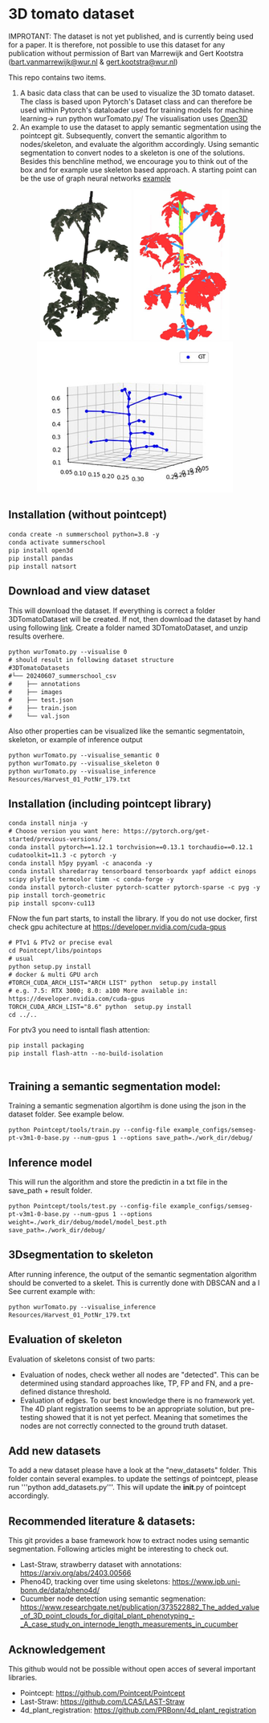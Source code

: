 # 3D tomato dataset

<!-- Data and code that this test set is based upon can be found at [LAST-Straw](https://lcas.github.io/LAST-Straw/) -->

IMPROTANT: The dataset is not yet published, and is currently being used for a paper. It is therefore, not possible to use this dataset for any publication without permission of Bart van Marrewijk and Gert Kootstra (bart.vanmarrewijk@wur.nl & gert.kootstra@wur.nl)

This repo contains two items. 
1. A basic data class that can be used to visualize the 3D tomato dataset. The class is based upon Pytorch's Dataset class and can therefore be used within Pytorch's dataloader used for training models for machine learning-> run python wurTomato.py/
The visualisation uses [Open3D](https://www.open3d.org/) 
2. An example to use the dataset to apply semantic segmentation using the pointcept git. Subsequently, convert the semantic algorithm to nodes/skeleton, and evaluate the algorithm accordingly. Using semantic segmentation to convert nodes to a skeleton is one of the solutions. Besides this benchline method, we encourage you to think out of the box and for example use skeleton based approach. A starting point can be the use of graph neural networks [example](https://github.com/suprosanna/relationformer)

<center>
    <p align="center">
        <img src="Resources/3D_tomato_plant.png" height="300" />
        <img src="Resources/3D_tomato_plant_semantic.png" height="300" />
        <img src="Resources/3D_tomato_plant_skeleton.png" height="300" />
    </p>
</center>

## Installation (without pointcept)

```
conda create -n summerschool python=3.8 -y
conda activate summerschool
pip install open3d
pip install pandas
pip install natsort
```

## Download and view dataset
This will download the dataset. If everything is correct a folder 3DTomatoDataset will be created.
If not, then download the dataset by hand using following [link](https://filesender.surf.nl/?s=download&token=a5b7382f-28f5-4619-887e-8ed26db65051]). Create a folder named 3DTomatoDataset, and unzip results overhere.

```
python wurTomato.py --visualise 0
# should result in following dataset structure
#3DTomatoDatasets
#└── 20240607_summerschool_csv
#    ├── annotations
#    ├── images
#    ├── test.json
#    ├── train.json
#    └── val.json
```
Also other properties can be visualized like the semantic segmentatoin, skeleton, or example of inference output
```
python wurTomato.py --visualise_semantic 0
python wurTomato.py --visualise_skeleton 0
python wurTomato.py --visualise_inference Resources/Harvest_01_PotNr_179.txt
```


## Installation (including pointcept library)
```
conda install ninja -y
# Choose version you want here: https://pytorch.org/get-started/previous-versions/
conda install pytorch==1.12.1 torchvision==0.13.1 torchaudio==0.12.1 cudatoolkit=11.3 -c pytorch -y
conda install h5py pyyaml -c anaconda -y
conda install sharedarray tensorboard tensorboardx yapf addict einops scipy plyfile termcolor timm -c conda-forge -y
conda install pytorch-cluster pytorch-scatter pytorch-sparse -c pyg -y
pip install torch-geometric
pip install spconv-cu113
```

FNow the fun part starts, to install the library. If you do not use docker, first check gpu achitecture at
https://developer.nvidia.com/cuda-gpus 


```
# PTv1 & PTv2 or precise eval
cd Pointcept/libs/pointops
# usual
python setup.py install
# docker & multi GPU arch
#TORCH_CUDA_ARCH_LIST="ARCH LIST" python  setup.py install
# e.g. 7.5: RTX 3000; 8.0: a100 More available in: https://developer.nvidia.com/cuda-gpus
TORCH_CUDA_ARCH_LIST="8.6" python  setup.py install
cd ../..
```

For ptv3 you need to isntall flash attention:

```
pip install packaging
pip install flash-attn --no-build-isolation


```


## Training a semantic segmentation model:
Training a semantic segmenation algortihm is done using the json in the dataset folder. See example below.

```
python Pointcept/tools/train.py --config-file example_configs/semseg-pt-v3m1-0-base.py --num-gpus 1 --options save_path=./work_dir/debug/
```

## Inference model
This will run the algorithm and store the predictin in a txt file in the save_path + result folder.

```
python Pointcept/tools/test.py --config-file example_configs/semseg-pt-v3m1-0-base.py --num-gpus 1 --options weight=./work_dir/debug/model/model_best.pth save_path=./work_dir/debug/
```

## 3Dsegmentation to skeleton
After running inference, the output of the semantic segmentation algorithm should be converted to a skelet. This is currently done with DBSCAN and a l
See current example with:
```
python wurTomato.py --visualise_inference Resources/Harvest_01_PotNr_179.txt
```

## Evaluation of skeleton
Evaluation of skeletons consist of two parts:
- Evaluation of nodes, check wether all nodes are "detected". This can be determined using standard approaches like, TP, FP and FN, and a pre-defined distance threshold. 
- Evaluation of edges. To our best knowledge there is no framework yet. The 4D plant registration seems to be an appropriate solution, but pre-testing showed that it is not yet perfect. Meaning that sometimes the nodes are not correctly connected to the ground truth dataset.



## Add new datasets
To add a new dataset please have a look at the "new_datasets" folder. This folder contain several examples.
to update the settings of pointcept, please run '''python add_datasets.py'''. This will update the __init__.py of pointcept accordingly.

## Recommended literature & datasets:
This git provides a base framework how to extract nodes using semantic segmentation. Following articles might be interesting to check out.

- Last-Straw, strawberry dataset with annotations: https://arxiv.org/abs/2403.00566
- Pheno4D, tracking over time using skeletons: https://www.ipb.uni-bonn.de/data/pheno4d/ 
- Cucumber node detection using semantic segmenation: https://www.researchgate.net/publication/373522882_The_added_value_of_3D_point_clouds_for_digital_plant_phenotyping_-_A_case_study_on_internode_length_measurements_in_cucumber 





## Acknowledgement
This github would not be possible without open acces of several important libraries.

- Pointcept:              https://github.com/Pointcept/Pointcept
- Last-Straw:             https://github.com/LCAS/LAST-Straw
- 4d_plant_registration:  https://github.com/PRBonn/4d_plant_registration